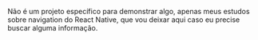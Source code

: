 Não é um projeto específico para demonstrar algo, apenas meus estudos sobre navigation do React Native, que vou deixar aqui caso eu precise buscar alguma informação.